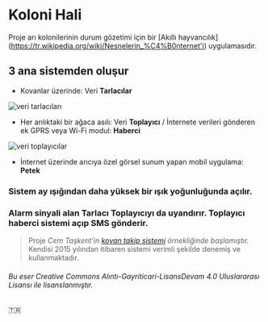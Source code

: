 # Koloni Hali

Proje arı kolonilerinin durum gözetimi için bir [Akıllı hayvancılık] (https://tr.wikipedia.org/wiki/Nesnelerin_%C4%B0nternet'i) uygulamasıdır.
## 3 ana sistemden oluşur


- Kovanlar üzerinde: Veri **Tarlacılar**


![veri tarlacıları](https://lh4.googleusercontent.com/VnUKwYBuN3GJfAFfpSxypYMsMgaLh7HqKE2JAu9Vy5WRTmmAlLsppMdXNlY9w54LFOiEGL9M=w1366-h672-rw)

- Her arılıktaki bir ağaca asılı: Veri **Toplayıcı** / İnternete verileri gönderen ek GPRS veya Wi-Fi modul: **Haberci** 


![veri toplayıcılar](https://lh4.googleusercontent.com/KvIT81V1T2L2b-Uxm5qWHHWOpKil0MMM3hM4av_HOmRGZ5KKG4W-ALK2YdzaJdVln5toBy3r_PVdaTE=w1366-h672-rw)
- İnternet üzerinde arıcıya özel görsel sunum yapan mobil uygulama: **Petek**

### Sistem ay ışığından daha yüksek bir ışık yoğunluğunda açılır.
### Alarm sinyali alan Tarlacı Toplayıcıyı da uyandırır. Toplayıcı haberci sistemi açıp SMS gönderir.

> Proje _Cem Taşkent'in [kovan takip sistemi](http://kovantakip.blogspot.com.tr/) örnekliğinde başlamıştır._ 
> Kendisi 2015 yılından itibaren sistemi verimli şekilde denemiş ve kullanmaktadır.

###### Bu eser Creative Commons Alıntı-Gayriticari-LisansDevam 4.0 Uluslararası Lisansı ile lisanslanmıştır.

:tr:
